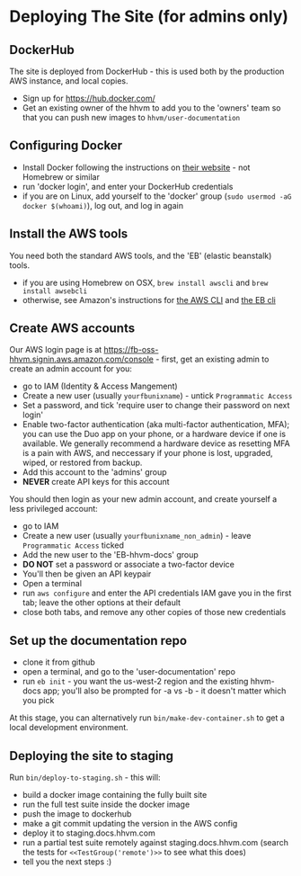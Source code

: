 # Deploying The Site (for admins only)

## DockerHub

The site is deployed from DockerHub - this is used both by the production AWS instance, and local copies.

 - Sign up for https://hub.docker.com/
 - Get an existing owner of the hhvm to add you to the 'owners' team so that you can push new images to `hhvm/user-documentation`

## Configuring Docker

  - Install Docker following the instructions on [their website](https://www.docker.com/products/overview) - not Homebrew or similar
  - run 'docker login', and enter your DockerHub credentials
  - if you are on Linux, add yourself to the 'docker' group (`sudo usermod -aG docker $(whoami)`), log out, and log in again

## Install the AWS tools

You need both the standard AWS tools, and the 'EB' (elastic beanstalk) tools.

 - if you are using Homebrew on OSX, `brew install awscli` and `brew install awsebcli`
 - otherwise, see Amazon's instructions for [the AWS CLI](http://docs.aws.amazon.com/cli/latest/userguide/installing.html) and [the EB cli](http://docs.aws.amazon.com/elasticbeanstalk/latest/dg/eb-cli3-install.html)

## Create AWS accounts

Our AWS login page is at https://fb-oss-hhvm.signin.aws.amazon.com/console - first, get an existing admin to create an admin account for you:

 - go to IAM (Identity & Access Mangement)
 - Create a new user (usually `yourfbunixname`) - untick `Programmatic Access`
 - Set a password, and tick 'require user to change their password on next login'
 - Enable two-factor authentication (aka multi-factor authentication, MFA); you can use the Duo app on your phone, or a hardware device if one is available. We generally recommend a hardware device as resetting MFA is a pain with AWS, and neccessary if your phone is lost, upgraded, wiped, or restored from backup.
 - Add this account to the 'admins' group
 - **NEVER** create API keys for this account

You should then login as your new admin account, and create yourself a less privileged account:

 - go to IAM
 - Create a new user (usually `yourfbunixname_non_admin`) - leave `Programmatic Access` ticked
 - Add the new user to the 'EB-hhvm-docs' group
 - **DO NOT** set a password or associate a two-factor device
 - You'll then be given an API keypair
 - Open a terminal
 - run `aws configure` and enter the API credentials IAM gave you in the first tab; leave the other options at their default
 - close both tabs, and remove any other copies of those new credentials

## Set up the documentation repo

 - clone it from github
 - open a terminal, and go to the 'user-documentation' repo
 - run `eb init` - you want the us-west-2 region and the existing hhvm-docs app; you'll also be prompted for -a vs -b - it doesn't matter which you pick

At this stage, you can alternatively run `bin/make-dev-container.sh` to get a local development environment.

## Deploying the site to staging

Run `bin/deploy-to-staging.sh` - this will:

 - build a docker image containing the fully built site
 - run the full test suite inside the docker image
 - push the image to dockerhub
 - make a git commit updating the version in the AWS config
 - deploy it to staging.docs.hhvm.com
 - run a partial test suite remotely against staging.docs.hhvm.com (search the tests for `<<TestGroup('remote')>>` to see what this does)
 - tell you the next steps :)
